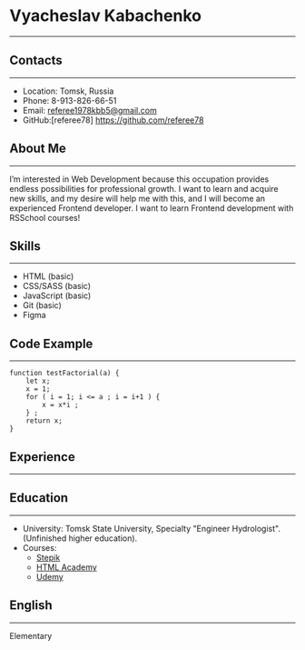 # Vyacheslav Kabachenko
****
## Contacts
****
* Location: Tomsk, Russia
* Phone: 8-913-826-66-51
* Email: referee1978kbb5@gmail.com
* GitHub:[referee78] https://github.com/referee78
## About Me
****
 I’m interested in Web Development because this occupation provides endless possibilities for professional growth.
 I want to learn and acquire new skills, and my desire will help me with this, and I will become an experienced Frontend developer.
 I want to learn Frontend development with RSSchool courses!
## Skills
****
* HTML (basic)
* CSS/SASS (basic)
* JavaScript (basic)
* Git (basic)
* Figma
## Code Example
****
```
function testFactorial(a) {
    let x;
    x = 1;
    for ( i = 1; i <= a ; i = i+1 ) {
        x = x*i ;
    } ;
    return x;
}
```
## Experience
****
## Education
****
* University: Tomsk State University, Specialty "Engineer Hydrologist". (Unfinished higher education).
* Courses:
    + [Stepik](https://stepik.org)
    + [HTML Academy](https://htmlacademy.ru)
    + [Udemy](https://www.udemy.com/course/webdeveloper)
    
## English
****
Elementary






